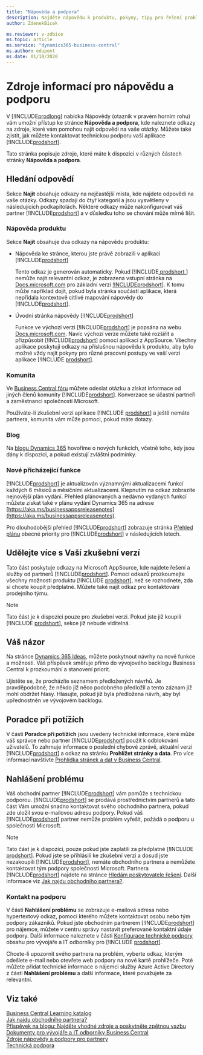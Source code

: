 ```yaml
---
title: "Nápověda a podpora"
description: Najděte nápovědu k produktu, pokyny, tipy pro řešení problémů a pomoc a zjistěte, jak získat technickou podporu pro Business Central.
author: ZdenekBicek

ms.reviewer: v-zdbice
ms.topic: article
ms.service: "dynamics365-business-central"
ms.author: edupont
ms.date: 01/10/2020
---
```


# Zdroje informací pro nápovědu a podporu

V [!INCLUDE[prodlong](includes/prodlong.md)] nabídka Nápovědy (otazník v pravém horním rohu) vám umožní přístup ke stránce **Nápověda a podpora**, kde naleznete odkazy na zdroje, které vám pomohou najít odpovědi na vaše otázky. Můžete také zjistit, jak můžete kontaktovat technickou podporu vaší aplikace [!INCLUDE[prodshort](includes/prodshort.md)].

Tato stránka popisuje zdroje, které máte k dispozici v různých částech stránky **Nápověda a podpora**.

## Hledání odpovědí

Sekce **Najít** obsahuje odkazy na nejčastější místa, kde najdete odpovědi na vaše otázky. Odkazy spadají do čtyř kategorií a jsou vysvětleny v následujících podkapitolách. Některé odkazy může nakonfigurovat váš partner [!INCLUDE[prodshort](includes/prodshort.md)] a v důsledku toho se chování může mírně lišit.

### Nápověda produktu

Sekce **Najít** obsahuje dva odkazy na nápovědu produktu:

- Nápověda ke stránce, kterou jste právě zobrazili v aplikaci [!INCLUDE[prodshort](includes/prodshort.md)]

   Tento odkaz je generován automaticky. Pokud [!INCLUDE[ prodshort ](includes/prodshort.md)] nemůže najít relevantní odkaz, je zobrazena vstupní stránka na [Docs.microsoft.com](index.md) pro základní verzi [!INCLUDE<x5 />prodshort](includes/prodshort.md)]. K tomu může například dojít, pokud byla stránka součástí aplikace, která nepřidala kontextově citlivé mapování nápovědy do [!INCLUDE[prodshort](includes/prodshort.md)].
- Úvodní stránka nápovědy [!INCLUDE[prodshort](includes/prodshort.md)]

   Funkce ve výchozí verzi [!INCLUDE[prodshort](includes/prodshort.md)] je popsána na webu [Docs.microsoft.com](https://docs.microsoft.com/dynamics365/business-central). Navíc výchozí verze můžete také rozšířit a přizpůsobit [!INCLUDE[prodshort](includes/prodshort.md)] pomocí aplikací z AppSource. Všechny aplikace poskytují odkazy na příslušnou nápovědu k produktu, aby bylo možné vždy najít pokyny pro různé pracovní postupy ve vaší verzi aplikace [!INCLUDE [prodshort](includes/prodshort.md)].

### Komunita

Ve [Business Central fóru](https://community.dynamics.com/business/f) můžete odeslat otázku a získat informace od jiných členů komunity [!INCLUDE[prodshort](includes/prodshort.md)]. Konverzace se účastní partneři a zaměstnanci společnosti Microsoft.

Používáte-li zkušební verzi aplikace [!INCLUDE [prodshort](includes/prodshort.md)] a ještě nemáte partnera, komunita vám může pomoci, pokud máte dotazy.

### Blog

Na [blogu Dynamics 365](https://cloudblogs.microsoft.com/dynamics365/users/product/business-central/) hovoříme o nových funkcích, včetně toho, kdy jsou dány k dispozici, a pokud existují zvláštní podmínky.

### Nové přicházející funkce

[!INCLUDE[prodshort](includes/prodshort.md)] je aktualizován významnými aktualizacemi funkcí každých 6 měsíců a měsíčními aktualizacemi. Klepnutím na odkaz zobrazíte nejnovější plán vydání. Přehled plánovaných a nedávno vydaných funkcí můžete získat také v plánu vydání Dynamics 365 na adrese [https://aka.ms/businessappsreleasenotes](https://aka.ms/businessappsreleasenotes).

Pro dlouhodobější přehled [!INCLUDE[prodshort](includes/prodshort.md)] zobrazuje stránka [Přehled plánu](https://dynamics.microsoft.com/roadmap/business-central/) obecné priority pro [!INCLUDE[prodshort](includes/prodshort.md)] v následujících letech.

## Udělejte více s Vaší zkušební verzí

Tato část poskytuje odkazy na Microsoft AppSource, kde najdete řešení a služby od partnerů [!INCLUDE[prodshort](includes/prodshort.md)]. Pomocí odkazů prozkoumejte všechny možnosti produktu [!INCLUDE [prodshort](includes/prodshort.md)], než se rozhodnete, zda si chcete koupit předplatné. Můžete také najít odkaz pro kontaktování prodejního týmu.

> [!NOTE]
> Tato část je k dispozici pouze pro zkušební verzi. Pokud jste již koupili [!INCLUDE [prodshort](includes/prodshort.md)], sekce již nebude viditelná.

## Váš názor

Na stránce [Dynamics 365 Ideas](https://aka.ms/bcideas), můžete poskytnout návrhy na nové funkce a možnosti. Váš příspěvek směřuje přímo do vývojového backlogu  Business Central k prozkoumání a stanovení priorit.

Ujistěte se, že procházíte seznamem předložených návrhů. Je pravděpodobné, že někdo již něco podobného předložil a tento záznam již mohl obdržet hlasy. Hlasujte, pokud již byla předložena návrh, aby byl upřednostněn ve vývojovém backlogu.

## Poradce při potížích

V části **Poradce při potížích** jsou uvedeny technické informace, které může váš správce nebo partner [!INCLUDE[prodshort](includes/prodshort.md)] použít k odblokování uživatelů. To zahrnuje informace o poslední chybové zprávě, aktuální verzi [!INCLUDE[prodshort](includes/prodshort.md)] a odkaz na stránku **Prohlížet stránky a data**. Pro více informací navštivte [Prohlídka stránek a dat v Business Central](across-inspect-page.md).

## Nahlášení problému

Váš obchodní partner [!INCLUDE[prodshort](includes/prodshort.md)] vám pomůže s technickou podporou. [!INCLUDE[prodshort](includes/prodshort.md)] se prodává prostřednictvím partnerů a tato část Vám umožní snadno kontaktovat svého obchodního partnera, pokud zde uložil svou e-mailovou adresu podpory. Pokud váš [!INCLUDE[prodshort](includes/prodshort.md)] partner nemůže problém vyřešit, požádá o podporu u společnosti Microsoft.

> [!NOTE]
> Tato část je k dispozici, pouze pokud jste zaplatili za předplatné [!INCLUDE [prodshort](includes/prodshort.md)]. Pokud jste se přihlásili ke zkušební verzi a dosud jste nezakoupili [!INCLUDE[prodshort](includes/prodshort.md)], nemáte obchodního partnera a nemůžete kontaktovat tým podpory společnosti Microsoft. Partnera [!INCLUDE[prodshort](includes/prodshort.md)] najdete na stránce [Hledám poskytovatele řešení](https://go.microsoft.com/fwlink/?linkid=2038145). Další informace viz [Jak najdu obchodního partnera?](across-faq.md#findpartner).

### Kontakt na podporu

V části **Nahlášení problému** se zobrazuje e-mailová adresa nebo hypertextový odkaz, pomocí kterého můžete kontaktovat osobu nebo tým podpory zákazníků. Pokud jste obchodním partnerem [!INCLUDE[prodshort](includes/prodshort.md)] pro nájemce, můžete v centru správy nastavit preferované kontaktní údaje podpory. Další informace naleznete v části [Konfigurace technické podpory](/dynamics365/business-central/dev-itpro/technical-support) obsahu pro vývojáře a IT odborníky pro [!INCLUDE [prodshort](includes/prodshort.md)].

Chcete-li upozornit svého partnera na problém, vyberte odkaz, kterým odešlete e-mail nebo otevřete web podpory na nové kartě prohlížeče. Poté můžete přidat technické informace o nájemci služby Azure Active Directory z části **Nahlášení problému** a další informace, které považujete za relevantní.

## Viz také

[Business Central Learning katalog](readiness/readiness-learning-catalog.md)  
[Jak najdu obchodního partnera?](across-faq.md#findpartner)  
[Příspěvek na blogu: Najděte vhodné zdroje a poskytněte zpětnou vazbu](https://community.dynamics.com/business/b/financials/archive/2018/12/04/find-the-right-resources-and-provide-feedback)  
[Dokumenty pro vývojáře a IT odborníky Business Central](/dynamics365/business-central/dev-itpro/)  
[Zdroje nápovědy a podpory pro partnery](/dynamics365/business-central/dev-itpro/help-and-support)  
[Technická podpora](/dynamics365/business-central/dev-itpro/technical-support)
